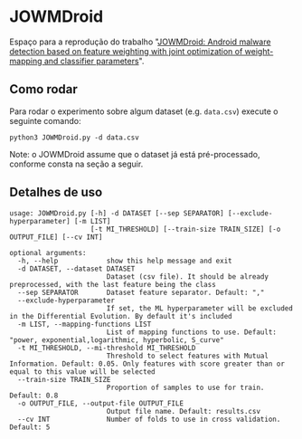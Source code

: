 # JOWMDroid
Espaço para a reprodução do trabalho "[JOWMDroid: Android malware detection based on feature weighting with joint optimization of weight-mapping and classifier parameters](https://www.sciencedirect.com/science/article/pii/S016740482030359X)".

## Como rodar

Para rodar o experimento sobre algum dataset (e.g. `data.csv`) execute o seguinte comando:

```
python3 JOWMDroid.py -d data.csv
```

Note: o JOWMDroid assume que o dataset já está pré-processado, conforme consta na seção a seguir.

## Detalhes de uso
```
usage: JOWMDroid.py [-h] -d DATASET [--sep SEPARATOR] [--exclude-hyperparameter] [-m LIST]
                    [-t MI_THRESHOLD] [--train-size TRAIN_SIZE] [-o OUTPUT_FILE] [--cv INT]

optional arguments:
  -h, --help            show this help message and exit
  -d DATASET, --dataset DATASET
                        Dataset (csv file). It should be already preprocessed, with the last feature being the class
  --sep SEPARATOR       Dataset feature separator. Default: ","
  --exclude-hyperparameter
                        If set, the ML hyperparameter will be excluded in the Differential Evolution. By default it's included
  -m LIST, --mapping-functions LIST
                        List of mapping functions to use. Default: "power, exponential,logarithmic, hyperbolic, S_curve"
  -t MI_THRESHOLD, --mi-threshold MI_THRESHOLD
                        Threshold to select features with Mutual Information. Default: 0.05. Only features with score greater than or equal to this value will be selected
  --train-size TRAIN_SIZE
                        Proportion of samples to use for train. Default: 0.8
  -o OUTPUT_FILE, --output-file OUTPUT_FILE
                        Output file name. Default: results.csv
  --cv INT              Number of folds to use in cross validation. Default: 5
```